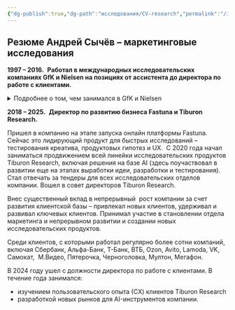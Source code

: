 ```yaml
---
{"dg-publish":true,"dg-path":"исследования/CV-research","permalink":"/issledovaniya/cv-research/"}
---
```



## Резюме Андрей Сычёв – маркетинговые исследования

  **1997 – 2016.**  **Работал в международных исследовательских компаниях GfK и Nielsen на позициях от ассистента до директора по работе с клиентами.** 

<details>

  <summary>Подробнее о том, чем занимался в GfK и Nielsen  </summary>

  

- **GfK**. Принимал активное участие в развитии «с нуля» HealthCare Research – (исследования фармацевтического рынка), руководил направлением исследований безрецептурных препаратов

- **GfK**. Отвечал за развитие методик New Product Development –  исследования для успешного вывода новых продуктов на рынки 

- **GfK**. Руководил исследовательской командой в подразделении потребительских панелей

- **Nielsen**. Развил с нуля направление автомобильных исследований в Nielsen - работал напрямую с японскими производителями.

  

</details>


**2018 – 2025.**  **Директор по развитию бизнеса Fastuna и Tiburon Research.**

Пришел в компанию на этапе запуска онлайн платформы Fastuna. Сейчас это лидирующий продукт для быстрых исследований – тестирования креатива, продуктовых гипотез и UX. 
С 2020 года начал заниматься продвижением всей линейки исследовательских продуктов Tiburon Research, включая решения на базе AI (здесь поучаствовал в развитии еще на этапах выработки идеи, разработки и тестирования).
Стал отвечать за тендеры для всех исследовательских отделов компании.
Вошел в совет директоров Tiburon Research. 

  Внес существенный вклад в непрерывный  рост компании за счет развития клиентской базы – привлекал новых клиентов, удерживал и развивал ключевых клиентов. Принимал участие в становлении отдела маркетинга и непрерывном развитии и создании новых исследовательских продуктов.

  Среди клиентов, с которыми работал регулярно более сотни компаний, включая Сбербанк, Альфа-Банк, Т-Банк, ВТБ, Ozon, Avito, Lamoda, VK, Самокат,  М.Видео, Пятерочка, Черноголовка, Мултон, Мегафон.

  В 2024 году ушел с должности директора по работе с клиентами. В течение года занимался:

- изучением пользовательского опыта (СX) клиентов Tiburon Research
- разработкой новых рынков для AI-инструментов компании.